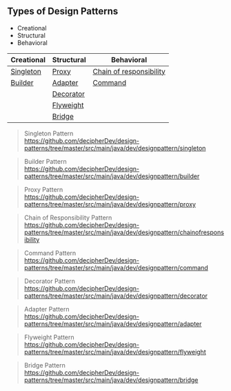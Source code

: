 <h2> Types of Design Patterns </h2>

* Creational
* Structural
* Behavioral


|Creational       | Structural          | Behavioral              | 
|-----------------|---------------------|-------------------------|
| [Singleton](https://github.com/decipherDev/design-patterns/tree/master/src/main/java/dev/designpattern/singleton)       | [Proxy](https://github.com/decipherDev/design-patterns/tree/master/src/main/java/dev/designpattern/proxy)               | [Chain of responsibility](https://github.com/decipherDev/design-patterns/tree/master/src/main/java/dev/designpattern/chainofresponsibility) |
| [Builder](https://github.com/decipherDev/design-patterns/tree/master/src/main/java/dev/designpattern/builder)         |   [Adapter](https://github.com/decipherDev/design-patterns/tree/master/src/main/java/dev/designpattern/adapter)                  | [Command](https://github.com/decipherDev/design-patterns/tree/master/src/main/java/dev/designpattern/command)                 |
| |[Decorator](https://github.com/decipherDev/design-patterns/tree/master/src/main/java/dev/designpattern/decorator) | |
| |[Flyweight](https://github.com/decipherDev/design-patterns/tree/master/src/main/java/dev/designpattern/flyweight) | |
| |[Bridge](https://github.com/decipherDev/design-patterns/tree/master/src/main/java/dev/designpattern/bridge) | |

> Singleton Pattern <br>
https://github.com/decipherDev/design-patterns/tree/master/src/main/java/dev/designpattern/singleton

> Builder Pattern <br>
https://github.com/decipherDev/design-patterns/tree/master/src/main/java/dev/designpattern/builder

> Proxy Pattern <br>
https://github.com/decipherDev/design-patterns/tree/master/src/main/java/dev/designpattern/proxy

> Chain of Responsibility Pattern <br>
https://github.com/decipherDev/design-patterns/tree/master/src/main/java/dev/designpattern/chainofresponsibility

> Command Pattern <br>
https://github.com/decipherDev/design-patterns/tree/master/src/main/java/dev/designpattern/command

> Decorator Pattern <br>
https://github.com/decipherDev/design-patterns/tree/master/src/main/java/dev/designpattern/decorator

> Adapter Pattern <br>
https://github.com/decipherDev/design-patterns/tree/master/src/main/java/dev/designpattern/adapter

> Flyweight Pattern <br>
https://github.com/decipherDev/design-patterns/tree/master/src/main/java/dev/designpattern/flyweight

> Bridge Pattern <br>
https://github.com/decipherDev/design-patterns/tree/master/src/main/java/dev/designpattern/bridge
